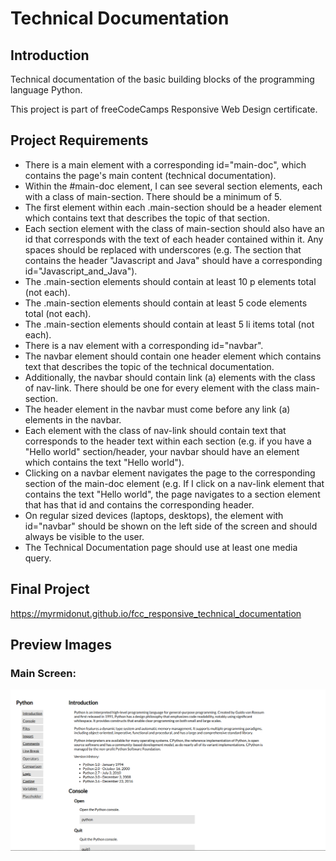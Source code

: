 # Technical Documentation

## Introduction
Technical documentation of the basic building blocks of the programming language Python.

This project is part of freeCodeCamps Responsive Web Design certificate.

## Project Requirements
* There is a main element with a corresponding id="main-doc", which contains the page's main content (technical documentation).
* Within the #main-doc element, I can see several section elements, each with a class of main-section. There should be a minimum of 5.
* The first element within each .main-section should be a header element which contains text that describes the topic of that section.
* Each section element with the class of main-section should also have an id that corresponds with the text of each header contained within it. Any spaces should be replaced with underscores (e.g. The section that contains the header "Javascript and Java" should have a corresponding id="Javascript_and_Java").
* The .main-section elements should contain at least 10 p elements total (not each).
* The .main-section elements should contain at least 5 code elements total (not each).
* The .main-section elements should contain at least 5 li items total (not each).
* There is a nav element with a corresponding id="navbar".
* The navbar element should contain one header element which contains text that describes the topic of the technical documentation.
* Additionally, the navbar should contain link (a) elements with the class of nav-link. There should be one for every element with the class main-section.
* The header element in the navbar must come before any link (a) elements in the navbar.
* Each element with the class of nav-link should contain text that corresponds to the header text within each section (e.g. if you have a "Hello world" section/header, your navbar should have an element which contains the text "Hello world").
* Clicking on a navbar element navigates the page to the corresponding section of the main-doc element (e.g. If I click on a nav-link element that contains the text "Hello world", the page navigates to a section element that has that id and contains the corresponding header.
* On regular sized devices (laptops, desktops), the element with id="navbar" should be shown on the left side of the screen and should always be visible to the user.
* The Technical Documentation page should use at least one media query.

## Final Project
https://myrmidonut.github.io/fcc_responsive_technical_documentation

## Preview Images
### Main Screen:
![Technical Documentation](readme_images/technical-documentation.png)

